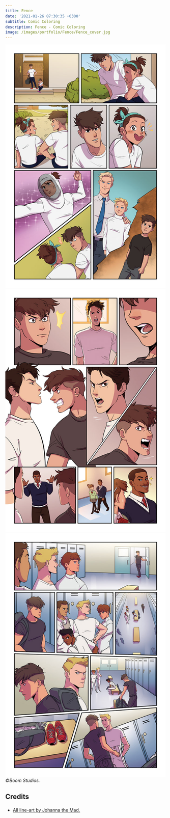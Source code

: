 ```yaml
---
title: Fence
date: '2021-01-26 07:30:35 +0300'
subtitle: Comic Coloring
description: Fence - Comic Coloring
image: /images/portfolio/Fence/Fence_cover.jpg
---
```


<div class="gallery-box">
  <div class="gallery">
    <img src="/images/portfolio/Fence/Fence_1.jpg" alt="Project">
    <img src="/images/portfolio/Fence/Fence_2.jpg" alt="Project">
    <img src="/images/portfolio/Fence/Fence_3.jpg" alt="Project">
  </div>
  <em>©Boom Studios.</em>
</div>

<div class="block-header inner-sm" style="margin-top: 1.5em; margin-bottom: 1.5em">
  <h2 class="block-title line-top">Credits</h2>
</div>

* <a href="#secao-destino">All line-art by Johanna the Mad.</a>

